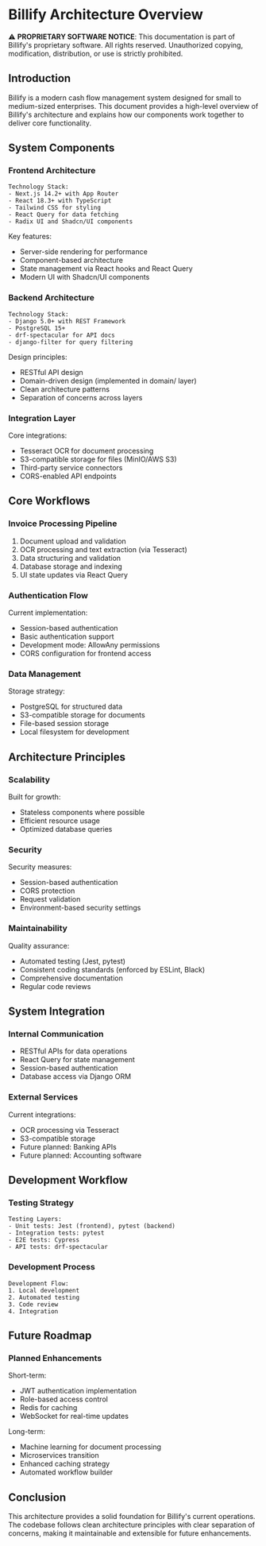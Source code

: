 # Billify Architecture Overview

⚠️ **PROPRIETARY SOFTWARE NOTICE**: This documentation is part of Billify's proprietary software. All rights reserved.
Unauthorized copying, modification, distribution, or use is strictly prohibited.

## Introduction

Billify is a modern cash flow management system designed for small to medium-sized enterprises. This document provides a high-level overview of Billify's architecture and explains how our components work together to deliver core functionality.

## System Components

### Frontend Architecture

```
Technology Stack:
- Next.js 14.2+ with App Router
- React 18.3+ with TypeScript
- Tailwind CSS for styling
- React Query for data fetching
- Radix UI and Shadcn/UI components
```

Key features:
- Server-side rendering for performance
- Component-based architecture
- State management via React hooks and React Query
- Modern UI with Shadcn/UI components

### Backend Architecture

```
Technology Stack:
- Django 5.0+ with REST Framework
- PostgreSQL 15+
- drf-spectacular for API docs
- django-filter for query filtering
```

Design principles:
- RESTful API design
- Domain-driven design (implemented in domain/ layer)
- Clean architecture patterns
- Separation of concerns across layers

### Integration Layer

Core integrations:
- Tesseract OCR for document processing
- S3-compatible storage for files (MinIO/AWS S3)
- Third-party service connectors
- CORS-enabled API endpoints

## Core Workflows

### Invoice Processing Pipeline

1. Document upload and validation
2. OCR processing and text extraction (via Tesseract)
3. Data structuring and validation
4. Database storage and indexing
5. UI state updates via React Query

### Authentication Flow

Current implementation:
- Session-based authentication
- Basic authentication support
- Development mode: AllowAny permissions
- CORS configuration for frontend access

### Data Management

Storage strategy:
- PostgreSQL for structured data
- S3-compatible storage for documents
- File-based session storage
- Local filesystem for development

## Architecture Principles

### Scalability

Built for growth:
- Stateless components where possible
- Efficient resource usage
- Optimized database queries

### Security

Security measures:
- Session-based authentication
- CORS protection
- Request validation
- Environment-based security settings

### Maintainability

Quality assurance:
- Automated testing (Jest, pytest)
- Consistent coding standards (enforced by ESLint, Black)
- Comprehensive documentation
- Regular code reviews

## System Integration

### Internal Communication

- RESTful APIs for data operations
- React Query for state management
- Session-based authentication
- Database access via Django ORM

### External Services

Current integrations:
- OCR processing via Tesseract
- S3-compatible storage
- Future planned: Banking APIs
- Future planned: Accounting software

## Development Workflow

### Testing Strategy

```
Testing Layers:
- Unit tests: Jest (frontend), pytest (backend)
- Integration tests: pytest
- E2E tests: Cypress
- API tests: drf-spectacular
```

### Development Process

```
Development Flow:
1. Local development
2. Automated testing
3. Code review
4. Integration
```

## Future Roadmap

### Planned Enhancements

Short-term:
- JWT authentication implementation
- Role-based access control
- Redis for caching
- WebSocket for real-time updates

Long-term:
- Machine learning for document processing
- Microservices transition
- Enhanced caching strategy
- Automated workflow builder

## Conclusion

This architecture provides a solid foundation for Billify's current operations. The codebase follows clean architecture principles with clear separation of concerns, making it maintainable and extensible for future enhancements.